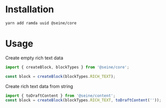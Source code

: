 # Installation

```bash
yarn add ramda uuid @seine/core
```

# Usage

Create empty rich text data

```jsx
import { createBlock, blockTypes } from '@seine/core';

const block = createBlock(blockTypes.RICH_TEXT);
```

Create rich text data from string

```jsx
import { toDraftContent } from '@seine/content';
const block = createBlock(blockTypes.RICH_TEXT, toDraftContent(''));
```
